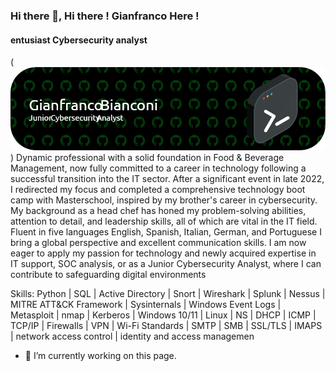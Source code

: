 ### Hi there 👋, Hi there ! Gianfranco Here !
#### entusiast Cybersecurity analyst
(![github](github-header-image.png))
Dynamic professional with a solid foundation in Food & Beverage Management, now fully
committed to a career in technology following a successful transition into the IT sector. After a
significant event in late 2022, I redirected my focus and completed a comprehensive technology
boot camp with Masterschool, inspired by my brother's career in cybersecurity. My background
as a head chef has honed my problem-solving abilities, attention to detail, and leadership skills,
all of which are vital in the IT field. Fluent in five languages English, Spanish, Italian, German, and
Portuguese I bring a global perspective and excellent communication skills. I am now eager to
apply my passion for technology and newly acquired expertise in IT support, SOC analysis, or as
a Junior Cybersecurity Analyst, where I can contribute to safeguarding digital environments

Skills: Python | SQL | Active Directory | Snort | Wireshark | Splunk | Nessus | MITRE ATT&CK Framework | Sysinternals | Windows Event Logs | Metasploit | nmap | Kerberos | Windows 10/11 | Linux | NS | DHCP | ICMP | TCP/IP | Firewalls | VPN | Wi-Fi Standards | SMTP | SMB | SSL/TLS | IMAPS | network access control | identity and access managemen

- 🔭 I’m currently working on this page. 




